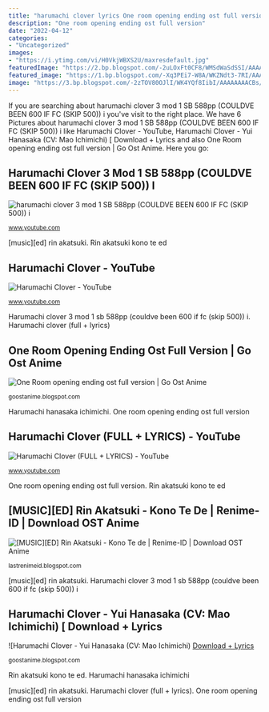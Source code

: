 ```yaml
---
title: "harumachi clover lyrics One room opening ending ost full version"
description: "One room opening ending ost full version"
date: "2022-04-12"
categories:
- "Uncategorized"
images:
- "https://i.ytimg.com/vi/H0VkjWBXS2U/maxresdefault.jpg"
featuredImage: "https://2.bp.blogspot.com/-2uLOxFt0CF8/WMSdWaSdSSI/AAAAAAAAA0o/IniucIYJkGw7335Wrak-0VfMw0e3ET9JQCLcB/s1600/cover.jpg"
featured_image: "https://1.bp.blogspot.com/-Xq3PEi7-W8A/WKZNdt3-7RI/AAAAAAAAB4s/zFP0px1MuYwGaH4kn_hIyDfKqP5PndrBACLcB/s320/Harumachi%2BClover%2B%2528%25E6%2598%25A5%25E5%25BE%2585%25E3%2581%25A1%25E3%2582%25AF%25E3%2583%25AD%25E3%2583%25BC%25E3%2583%2590%25E3%2583%25BC%2529%2Bby%2BYui%2BHanasaka%2B%2528Mao%2BIchimichi%2529.jpg"
image: "https://3.bp.blogspot.com/-2zTOV80OJlI/WK4YQf8IibI/AAAAAAAACBs/p9cZMocPkewTz4RkrFcva81AORtjJO-egCLcB/s320/One%2BRoom.jpg"
---
```


If you are searching about harumachi clover 3 mod 1 SB 588pp (COULDVE BEEN 600 IF FC (SKIP 500)) i you've visit to the right place. We have 6 Pictures about harumachi clover 3 mod 1 SB 588pp (COULDVE BEEN 600 IF FC (SKIP 500)) i like Harumachi Clover - YouTube, Harumachi Clover - Yui Hanasaka (CV: Mao Ichimichi) [ Download + Lyrics and also One Room opening ending ost full version | Go Ost Anime. Here you go:

## Harumachi Clover 3 Mod 1 SB 588pp (COULDVE BEEN 600 IF FC (SKIP 500)) I

![harumachi clover 3 mod 1 SB 588pp (COULDVE BEEN 600 IF FC (SKIP 500)) i](https://i.ytimg.com/vi/I9GrdaQHwgY/maxresdefault.jpg "Harumachi clover")

<small>www.youtube.com</small>

[music][ed] rin akatsuki. Rin akatsuki kono te ed

## Harumachi Clover - YouTube

![Harumachi Clover - YouTube](https://i.ytimg.com/vi/r4eMoZFdcaQ/maxresdefault.jpg "Rin akatsuki kono te ed")

<small>www.youtube.com</small>

Harumachi clover 3 mod 1 sb 588pp (couldve been 600 if fc (skip 500)) i. Harumachi clover (full + lyrics)

## One Room Opening Ending Ost Full Version | Go Ost Anime

![One Room opening ending ost full version | Go Ost Anime](https://3.bp.blogspot.com/-2zTOV80OJlI/WK4YQf8IibI/AAAAAAAACBs/p9cZMocPkewTz4RkrFcva81AORtjJO-egCLcB/s320/One%2BRoom.jpg "Harumachi clover")

<small>goostanime.blogspot.com</small>

Harumachi hanasaka ichimichi. One room opening ending ost full version

## Harumachi Clover (FULL + LYRICS) - YouTube

![Harumachi Clover (FULL + LYRICS) - YouTube](https://i.ytimg.com/vi/H0VkjWBXS2U/maxresdefault.jpg "Rin akatsuki kono te ed")

<small>www.youtube.com</small>

One room opening ending ost full version. Rin akatsuki kono te ed

## [MUSIC][ED] Rin Akatsuki - Kono Te De | Renime-ID | Download OST Anime

![[MUSIC][ED] Rin Akatsuki - Kono Te de | Renime-ID | Download OST Anime](https://2.bp.blogspot.com/-2uLOxFt0CF8/WMSdWaSdSSI/AAAAAAAAA0o/IniucIYJkGw7335Wrak-0VfMw0e3ET9JQCLcB/s1600/cover.jpg "Harumachi clover 3 mod 1 sb 588pp (couldve been 600 if fc (skip 500)) i")

<small>lastrenimeid.blogspot.com</small>

[music][ed] rin akatsuki. Harumachi clover 3 mod 1 sb 588pp (couldve been 600 if fc (skip 500)) i

## Harumachi Clover - Yui Hanasaka (CV: Mao Ichimichi) [ Download + Lyrics

![Harumachi Clover - Yui Hanasaka (CV: Mao Ichimichi) [ Download + Lyrics](https://1.bp.blogspot.com/-Xq3PEi7-W8A/WKZNdt3-7RI/AAAAAAAAB4s/zFP0px1MuYwGaH4kn_hIyDfKqP5PndrBACLcB/s320/Harumachi%2BClover%2B%2528%25E6%2598%25A5%25E5%25BE%2585%25E3%2581%25A1%25E3%2582%25AF%25E3%2583%25AD%25E3%2583%25BC%25E3%2583%2590%25E3%2583%25BC%2529%2Bby%2BYui%2BHanasaka%2B%2528Mao%2BIchimichi%2529.jpg "Harumachi clover (full + lyrics)")

<small>goostanime.blogspot.com</small>

Rin akatsuki kono te ed. Harumachi hanasaka ichimichi

[music][ed] rin akatsuki. Harumachi clover (full + lyrics). One room opening ending ost full version
